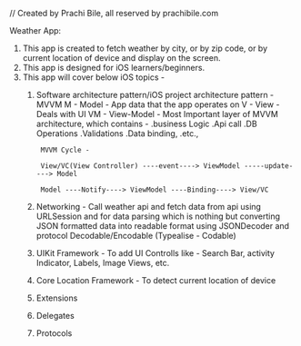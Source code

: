 // Created by Prachi Bile, all reserved by prachibile.com

Weather App:

1. This app is created to fetch weather by city, or by zip code, or by current location of device and display on the screen.
2. This app is designed for iOS learners/beginners.
3. This app will cover below iOS topics -
    1. Software architecture pattern/iOS project architecture pattern - MVVM
        M - Model - App data that the app operates on
        V - View - Deals with UI 
        VM - View-Model - Most Important layer of MVVM architecture, which contains -
            .business Logic
            .Api call
            .DB Operations
            .Validations
            .Data binding,
            .etc.,
            
            MVVM Cycle - 
            
            View/VC(View Controller) ----event----> ViewModel -----update----> Model
            
            Model ----Notify----> ViewModel ----Binding----> View/VC
            
    2. Networking - Call weather api and fetch data from api using URLSession and for data parsing which is nothing but converting JSON formatted data into readable format using JSONDecoder and protocol Decodable/Encodable (Typealise - Codable)
    3. UIKit Framework - To add UI Controlls like - Search Bar, activity Indicator, Labels, Image Views, etc.
    4. Core Location Framework - To detect current location of device
    5. Extensions
    6. Delegates
    7. Protocols
